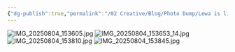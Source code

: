 ```yaml
---
{"dg-publish":true,"permalink":"/02 Creative/Blog/Photo Dump/Lewa is like if a Hobbit and an Elf had a baby/","tags":["image","PhotoDump","blog"]}
---
```



![IMG_20250804_153605.jpg](/img/user/IMG_20250804_153605.jpg)
![IMG_20250804_153653_14.jpg](/img/user/IMG_20250804_153653_14.jpg)
![IMG_20250804_153810.jpg](/img/user/IMG_20250804_153810.jpg)
![IMG_20250804_153845.jpg](/img/user/IMG_20250804_153845.jpg)
